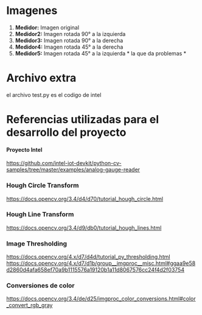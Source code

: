 # Imagenes

1. **Medidor:** Imagen original
2. **Medidor2:** Imagen rotada 90° a la izquierda
3. **Medidor3:** Imagen rotada 90° a la derecha
4. **Medidor4:** Imagen rotada 45° a la derecha
5. **Medidor5:** Imagen rotada 45° a la izquierda * la que da problemas *

# Archivo extra
el archivo test.py es el codigo de intel

# Referencias utilizadas para el desarrollo del proyecto

#### Proyecto Intel
https://github.com/intel-iot-devkit/python-cv-samples/tree/master/examples/analog-gauge-reader

### Hough Circle Transform
https://docs.opencv.org/3.4/d4/d70/tutorial_hough_circle.html

### Hough Line Transform
https://docs.opencv.org/3.4/d9/db0/tutorial_hough_lines.html

### Image Thresholding
https://docs.opencv.org/4.x/d7/d4d/tutorial_py_thresholding.html
https://docs.opencv.org/4.x/d7/d1b/group__imgproc__misc.html#ggaa9e58d2860d4afa658ef70a9b1115576a19120b1a11d8067576cc24f4d2f03754


### Conversiones de color
https://docs.opencv.org/3.4/de/d25/imgproc_color_conversions.html#color_convert_rgb_gray